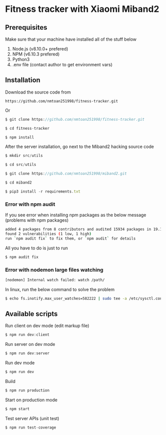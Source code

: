 # Fitness tracker with Xiaomi Miband2

## Prerequisites
Make sure that your machine have installed all of the stuff below
1. Node.js (v8.10.0+ prefered)
2. NPM (v6.10.3 prefered)
3. Python3
4. .env file (contact author to get environment vars)

## Installation
Download the source code from 

`https://github.com/nmtoan251998/fitness-tracker.git`

Or

``` javascript
$ git clone https://github.com/nmtoan251998/fitness-tracker.git

$ cd fitness-tracker

$ npm install
```

After the server installation, go next to the Miband2 hacking source code
``` javascript
$ mkdir src/utils

$ cd src/utils

$ git clone https://github.com/nmtoan251998/miband2.git

$ cd miband2

$ pip3 install -r requirements.txt
```

### Error with npm audit
If you see error when installing npm packages as the below message (problems with npm packages)
``` sh
added 4 packages from 8 contributors and audited 15934 packages in 19.166s
found 2 vulnerabilities (1 low, 1 high)
run `npm audit fix` to fix them, or `npm audit` for details
```

All you have to do is just to run
``` sh
$ npm audit fix
```

### Error with nodemon large files watching
``` sh
[nodemon] Internal watch failed: watch /path/
```

In linux, run the below command to solve the problem
``` sh
$ echo fs.inotify.max_user_watches=582222 | sudo tee -a /etc/sysctl.conf && sudo sysctl -p
```

## Available scripts
Run client on dev mode (edit markup file)
``` javascript
$ npm run dev:client
```

Run server on dev mode
``` javascript
$ npm run dev:server
```

Run dev mode
``` javascript
$ npm run dev
```

Build
``` javascript
$ npm run production
```

Start on production mode
``` javascript
$ npm start
```

Test server APIs (unit test)
``` javascript
$ npm run test-coverage
```
